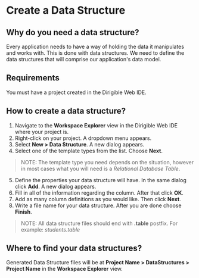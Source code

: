 # Create a Data Structure


## Why do you need a data structure?

Every application needs to have a way of holding the data it manipulates and works with. This is done with data structures. We need to define the data structures that will comprise our application's data model.

## Requirements

  You must have a project created in the Dirigible Web IDE.

## How to create a data structure?

1. Navigate to the **Workspace Explorer** view in the Dirigible Web IDE where your project is.
2. Right-click on your project. A dropdown menu appears.
3. Select **New > Data Structure**. A new dialog appears.
4. Select one of the template types from the list. Choose **Next**.

  > NOTE: The template type you need depends on the situation, however in most cases what you will need is a *Relational Database Table*.

5. Define the properties your data structure will have. In the same dialog click **Add**. A new dialog appears.
6. Fill in all of the information regarding the column. After that click **OK**.
7. Add as many column definitions as you would like. Then click **Next**.
8. Write a file name for your data structure. After you are done choose **Finish**.

  > NOTE: All data structure files should end with **.table** postfix. For example: *students.table*

## Where to find your data structures?

Generated Data Structure files will be at **Project Name > DataStructures > Project Name** in the **Workspace Explorer** view.
